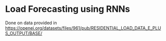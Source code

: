 # Load Forecasting using RNNs
Done on data provided in https://openei.org/datasets/files/961/pub/RESIDENTIAL_LOAD_DATA_E_PLUS_OUTPUT/BASE/ 
